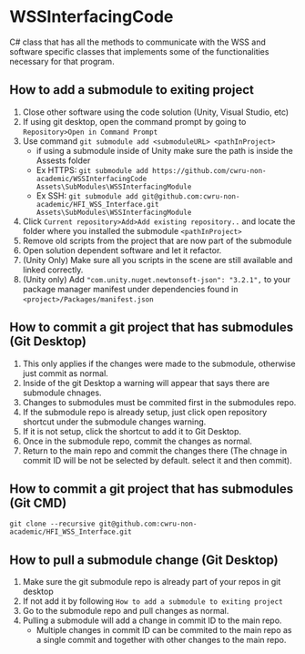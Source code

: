 # WSSInterfacingCode
C# class that has all the methods to communicate with the WSS and software specific classes that implements some of the functionalities necessary for that program.

## How to add a submodule to exiting project
1. Close other software using the code solution (Unity, Visual Studio, etc)
2. If using git desktop, open the command prompt by going to `Repository>Open in Command Prompt`
3. Use command `git submodule add <submoduleURL> <pathInProject>` 
	- if using a submodule inside of Unity make sure the path is inside the Assests folder
	- Ex HTTPS: `git submodule add https://github.com/cwru-non-academic/WSSInterfacingCode Assets\SubModules\WSSInterfacingModule`
 	- Ex SSH: `git submodule add git@github.com:cwru-non-academic/HFI_WSS_Interface.git Assets\SubModules\WSSInterfacingModule`
4. Click `Current repository>Add>Add existing repository..` and locate the folder where you installed the submodule `<pathInProject>` 
5. Remove old scripts from the project that are now part of the submodule
6. Open solution dependent software and let it refactor.
7. (Unity Only) Make sure all you scripts in the scene are still available and linked correctly.
8. (Unity only) Add `"com.unity.nuget.newtonsoft-json": "3.2.1",` to your package manager manifest under dependencies found in `<project>/Packages/manifest.json`

## How to commit a git project that has submodules (Git Desktop)
1. This only applies if the changes were made to the submodule, otherwise just commit as normal.
2. Inside of the git Desktop a warning will appear that says there are submodule chnages.
3. Changes to submodules must be commited first in the submodules repo.
4. If the submodule repo is already setup, just click open repository shortcut under the submodule changes warning.
5. If it is not setup, click the shortcut to add it to Git Desktop.
6. Once in the submodule repo, commit the changes as normal.
7. Return to the main repo and commit the changes there (The chnage in commit ID will be not be selected by default. select it and then commit). 

## How to commit a git project that has submodules (Git CMD)
`git clone --recursive git@github.com:cwru-non-academic/HFI_WSS_Interface.git`

## How to pull a submodule change (Git Desktop)
1. Make sure the git submodule repo is already part of your repos in git desktop
2. If not add it by following `How to add a submodule to exiting project`
3. Go to the submodule repo and pull changes as normal. 
4. Pulling a submodule will add a change in commit ID to the main repo. 
	- Multiple changes in commit ID can be commited to the main repo as a single commit and together with other changes to the main repo.
